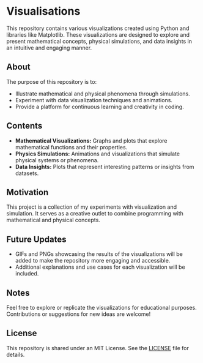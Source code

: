 # Visualisations

This repository contains various visualizations created using Python and libraries like Matplotlib. These visualizations are designed to explore and present mathematical concepts, physical simulations, and data insights in an intuitive and engaging manner.

## About

The purpose of this repository is to:
- Illustrate mathematical and physical phenomena through simulations.
- Experiment with data visualization techniques and animations.
- Provide a platform for continuous learning and creativity in coding.

## Contents

- **Mathematical Visualizations:** Graphs and plots that explore mathematical functions and their properties.
- **Physics Simulations:** Animations and visualizations that simulate physical systems or phenomena.
- **Data Insights:** Plots that represent interesting patterns or insights from datasets.

## Motivation

This project is a collection of my experiments with visualization and simulation. It serves as a creative outlet to combine programming with mathematical and physical concepts.

## Future Updates

- GIFs and PNGs showcasing the results of the visualizations will be added to make the repository more engaging and accessible.
- Additional explanations and use cases for each visualization will be included.

## Notes

Feel free to explore or replicate the visualizations for educational purposes. Contributions or suggestions for new ideas are welcome!

## License

This repository is shared under an MIT License. See the [LICENSE](LICENSE) file for details.

